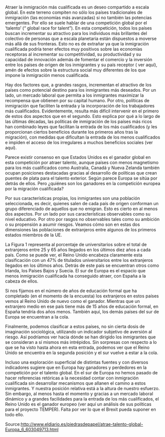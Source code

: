  Atraer la inmigración más cualificada es un deseo compartido a escala global. En este terreno compiten no sólo los países tradicionales de inmigración (las economías más avanzadas) si no también las potencias emergentes. Por ello se suele hablar de una competición global por el ‘talento’ (“ global race for talent”). En esta competición, todos los países buscan incrementar su atractivo para los individuos más brillantes del colectivo de personas que a escala planetaria están dispuestos a moverse más allá de sus fronteras. Esto no es de extrañar ya que la inmigración cualificada podría tener efectos muy positivos sobre las economías receptoras al incrementar su competitividad, su productividad y su capacidad de innovación además de fomentar el comercio y la inversión entre los países de origen de los inmigrantes y su país receptor ( ver aquí), amén de efectos sobre la estructura social muy diferentes de los que impone la inmigración menos cualificada.

 Hay dos factores que, a grandes rasgos, incrementan el atractivo de los países como potencial destino para los inmigrantes más deseados. Por un lado, un mercado laboral que permita a los inmigrantes maximizar la recompensa que obtienen por su capital humano. Por otro, políticas de inmigración que faciliten la entrada y la incorporación de los trabajadores más cualificados. Evidentemente, resulta más difícil intervenir en el primero de estos dos aspectos que en el segundo. Esto explica por qué a lo largo de las últimas décadas, las políticas de inmigración de los países más ricos han combinado leyes que facilitan la entrada de los más cualificados (y les proporcionan ciertos beneficios durante los primeros años tras la migración), con medidas que dificultan la entrada de los menos cualificados e impiden el acceso de los irregulares a muchos beneficios sociales (ver  aquí).

 Parece existir consenso en que Estados Unidos es el ganador global en esta competición por atraer talento, aunque países con menos magnetismo para los más cualificados como Australia, Canadá y Nueva Zelanda también ocupan posiciones destacadas gracias al desarrollo de políticas que crean puentes de plata para el talento exterior. Según parece Europa se sitúa por detrás de ellos. Pero ¿quiénes son los ganadores en la competición europea por la migración cualificada?

 Por sus características propias, los inmigrantes son una población seleccionada, es decir, quienes salen de cada país de origen conforman un grupo diferenciado de aquellos que no emigran. Esto es cierto en al menos dos aspectos. Por un lado por sus características observables como su nivel educativo. Por otro por rasgos no observables tales como su ambición o su propensión a asumir riesgos. Veamos cómo son en estas dos dimensiones las poblaciones de extranjeros entre algunos de los primeros estados miembros de la UE.

 La Figura 1 representa al porcentaje de universitarios sobre el total de extranjeros entre 25 y 65 años llegados en los últimos diez años a cada país. Como se puede ver, el Reino Unido encabeza claramente esta clasificación con un 47% de titulados universitarios entre los extranjeros llegados en los últimos años. Detrás de este país se encuentran otros como Irlanda, los Países Bajos y Suecia. El sur de Europa es el espacio que menos inmigración cualificada ha conseguido atraer, con España a la cabeza de ellos.

 Si nos fijamos en el número de años de educación formal que ha completado (en el momento de la encuesta) los extranjeros en estos países vemos al Reino Unido de nuevo como el ganador. Mientras que un extranjero medio en ese país tiene más de 15 años de educación formal, en España tendría dos años menos. También aquí, los demás países del sur de Europa se encuentran a la cola.

 Finalmente, podemos clasificar a estos países, no sin cierta dosis de imaginación sociológica, utilizando un indicador subjetivo de aversión al riesgo. Así podríamos ver hacia dónde se han dirigido los inmigrantes que se consideran a sí mismos más intrépidos. Sin sorpresas con respecto a lo que se ha visto hasta ahora en esta entrada, podemos ver que el Reino Unido se encuentra en la segunda posición y el sur vuelve a estar a la cola.

 Incluso una exploración superficial de distintas fuentes y con diversos indicadores sugiere que en Europa hay ganadores y perdedores en la competición por el talento global. En el sur de Europa no hemos pasado de hacer referencias retóricas a la necesidad contar con inmigración cualificada sin desarrollar mecanismos que allanen el camino a estos inmigrantes. Y nuestra posición relativa está a la altura de nuestro esfuerzo. Sin embargo, al menos hasta el momento y gracias a un mercado laboral dinámico y a grandes facilidades para la entrada de los más cualificados, el Reino Unido es el ganador europeo (ver  aquí un análisis de sus políticas para el  proyecto TEMPER). Falta por ver lo que el Brexit pueda suponer en todo ello.

Source:http://www.eldiario.es/piedrasdepapel/atrae-talento-global-Europa_6_603049713.html
